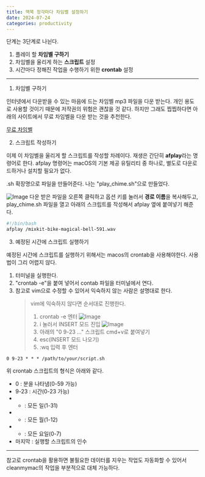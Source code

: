 ```yaml
---
title: 맥북 정각마다 차임벨 설정하기
date: 2024-07-24
categories: productivity
---
```


단계는 3단계로 나뉜다.

1. 플레이 할 **차임벨 구하기**
2. 차임벨을 울리게 하는 **스크립트** 설정
3. 시간마다 정해진 작업을 수행하기 위한 **crontab** 설정

---

1. 차임벨 구하기

인터넷에서 다운받을 수 있는 마음에 드는 차임벨 mp3 파일을 다운 받는다. 개인 용도로 사용할 것이기 때문에 저작권의 위험은 괜찮을 것 같다. 하지만 그래도 찝찝하다면 아래의 사이트에서 무료 차임벨을 다운 받는 것을 추천한다.

[무료 차임벨](https://mixkit.co/free-sound-effects/bell/)

2. 스크립트 작성하기

이제 이 차임벨을 울리게 할 스크립트를 작성할 차례이다. 재생은 간단히 **afplay**라는 명령어로 한다. afplay 명령어는 macOS의 기본 제공 유틸리티 중 하나로, 별도로 다운로드하거나 설치할 필요가 없다.

.sh 확장명으로 파일을 만들어준다. 나는 "play_chime.sh"으로 만들었다.

![Image](https://i.imgur.com/0vqGBIO.png)
다운 받은 파일을 오른쪽 클릭하고 옵션 키를 눌러서 **경로 이름**을 복사해두고, play_chime.sh 파일을 열고 아래의 스크립트를 작성해서 afplay 옆에 붙여넣기 해준다.

```bash
#!/bin/bash
afplay /mixkit-bike-magical-bell-591.wav
```

3. 예정된 시간에 스크립트 실행하기

예정된 시간에 스크립트를 실행하기 위해서는 macos의 crontab을 사용해야한다.
사용법이 그리 어렵지 않다.

1. 터미널을 실행한다.
2. "crontab -e"을 붙여 넣어서 contab 파일을 터미널에서 연다.
3. 참고로 vim으로 수정할 수 있어서 익숙하지 않는 사람은 설명대로 한다.
   > vim에 익숙하지 않다면 순서대로 진행한다.
   >
   > 1. crontab -e 엔터
   >    ![Image](https://i.imgur.com/SjSCjSs.png)
   > 2. i 눌러서 INSERT 모드 진입
   >    ![Image](https://i.imgur.com/iJfO5t1.png)
   > 3. 아래의 "0 9-23 ..." 스크립트 cmd+v로 붙여넣기
   > 4. esc(INSERT 모드 나오기)
   > 5. :wq 입력 후 엔터

```
0 9-23 * * * /path/to/your/script.sh
```

위 crontab 스크립트의 형식은 아래와 같다.

- 0 : 분을 나타냄(0-59 가능)
- 9-23 : 시간(0-23 가능)
- - : 모든 일(1-31)
- - : 모든 월(1-12)
- - : 모든 요일(0-7)
- 마지막 : 실행할 스크립트의 인수

---

참고로 crontab을 활용하면 불필요한 데이터를 지우는 작업도 자동화할 수 있어서 cleanmymac의 작업을 부분적으로 대체 가능하다.
